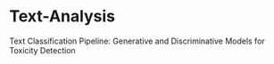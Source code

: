 # Text-Analysis
Text Classification Pipeline: Generative and Discriminative Models for Toxicity Detection
